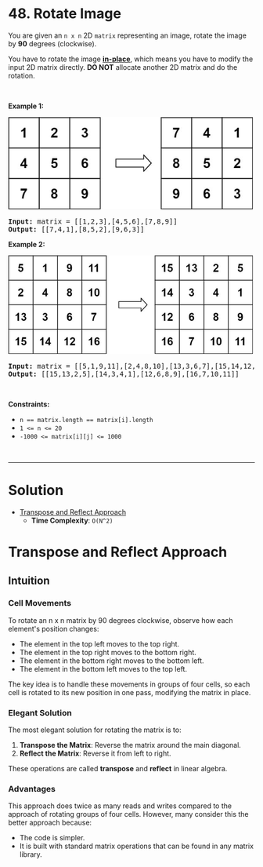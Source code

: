 # 48. Rotate Image

<p>You are given an <code>n x n</code> 2D <code>matrix</code> representing an image, rotate the image by <strong>90</strong> degrees (clockwise).</p>

<p>You have to rotate the image <a href="https://en.wikipedia.org/wiki/In-place_algorithm" target="_blank"><strong>in-place</strong></a>, which means you have to modify the input 2D matrix directly. <strong>DO NOT</strong> allocate another 2D matrix and do the rotation.</p>

<p>&nbsp;</p>
<p><strong class="example">Example 1:</strong></p>
<img alt="" src="img/48-1.jpg" style="width: 500px; height: 188px;">
<pre><strong>Input:</strong> matrix = [[1,2,3],[4,5,6],[7,8,9]]
<strong>Output:</strong> [[7,4,1],[8,5,2],[9,6,3]]
</pre>

<p><strong class="example">Example 2:</strong></p>
<img alt="" src="img/48-2.jpg" style="width: 500px; height: 201px;">
<pre><strong>Input:</strong> matrix = [[5,1,9,11],[2,4,8,10],[13,3,6,7],[15,14,12,16]]
<strong>Output:</strong> [[15,13,2,5],[14,3,4,1],[12,6,8,9],[16,7,10,11]]
</pre>

<p>&nbsp;</p>
<p><strong>Constraints:</strong></p>

<ul>
	<li><code>n == matrix.length == matrix[i].length</code></li>
	<li><code>1 &lt;= n &lt;= 20</code></li>
	<li><code>-1000 &lt;= matrix[i][j] &lt;= 1000</code></li>
</ul>

<br>

---

# Solution
- [Transpose and Reflect Approach](#transpose-and-reflect-approach)
  - **Time Complexity**: `O(N^2)`

# Transpose and Reflect Approach

## **Intuition**

### **Cell Movements**
To rotate an n x n matrix by 90 degrees clockwise, observe how each element's position changes:
- The element in the top left moves to the top right.
- The element in the top right moves to the bottom right.
- The element in the bottom right moves to the bottom left.
- The element in the bottom left moves to the top left.

The key idea is to handle these movements in groups of four cells, so each cell is rotated to its new position in one pass, modifying the matrix in place.

### **Elegant Solution**
The most elegant solution for rotating the matrix is to:
1. **Transpose the Matrix**: Reverse the matrix around the main diagonal.
2. **Reflect the Matrix**: Reverse it from left to right.

These operations are called **transpose** and **reflect** in linear algebra.

### **Advantages**
This approach does twice as many reads and writes compared to the approach of rotating groups of four cells. However, many consider this the better approach because:
- The code is simpler.
- It is built with standard matrix operations that can be found in any matrix library.
